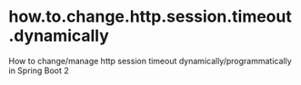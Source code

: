 # how.to.change.http.session.timeout.dynamically
How to change/manage http session timeout dynamically/programmatically in Spring Boot 2
